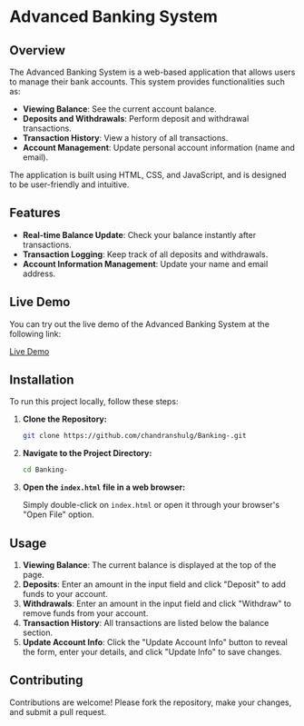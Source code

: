 # Advanced Banking System

## Overview

The Advanced Banking System is a web-based application that allows users to manage their bank accounts. This system provides functionalities such as:

- **Viewing Balance**: See the current account balance.
- **Deposits and Withdrawals**: Perform deposit and withdrawal transactions.
- **Transaction History**: View a history of all transactions.
- **Account Management**: Update personal account information (name and email).

The application is built using HTML, CSS, and JavaScript, and is designed to be user-friendly and intuitive.

## Features

- **Real-time Balance Update**: Check your balance instantly after transactions.
- **Transaction Logging**: Keep track of all deposits and withdrawals.
- **Account Information Management**: Update your name and email address.

## Live Demo

You can try out the live demo of the Advanced Banking System at the following link:

[Live Demo](https://chandranshulg.github.io/Banking-/)

## Installation

To run this project locally, follow these steps:

1. **Clone the Repository:**

    ```bash
    git clone https://github.com/chandranshulg/Banking-.git
    ```

2. **Navigate to the Project Directory:**

    ```bash
    cd Banking-
    ```

3. **Open the `index.html` file in a web browser:**

    Simply double-click on `index.html` or open it through your browser's "Open File" option.

## Usage

1. **Viewing Balance**: The current balance is displayed at the top of the page.
2. **Deposits**: Enter an amount in the input field and click "Deposit" to add funds to your account.
3. **Withdrawals**: Enter an amount in the input field and click "Withdraw" to remove funds from your account.
4. **Transaction History**: All transactions are listed below the balance section.
5. **Update Account Info**: Click the "Update Account Info" button to reveal the form, enter your details, and click "Update Info" to save changes.

## Contributing

Contributions are welcome! Please fork the repository, make your changes, and submit a pull request.






